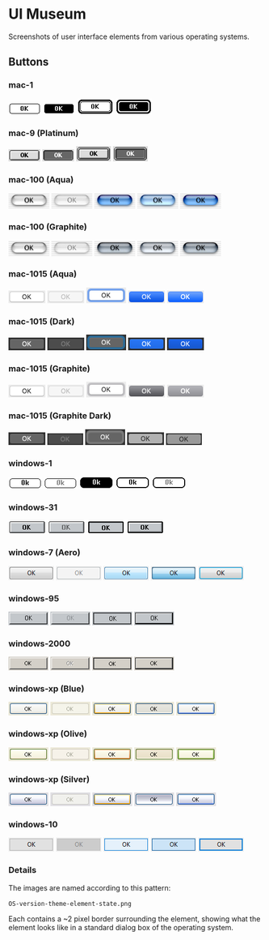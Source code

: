 # UI Museum
Screenshots of user interface elements from various operating systems.

## Buttons

### mac-1

![](buttons/mac-1/normal.png)
![](buttons/mac-1/pressed.png)
![](buttons/mac-1/default.png)
![](buttons/mac-1/defaultpressed.png)

### mac-9 (Platinum)

![](buttons/mac-9/platinum/normal.png)
![](buttons/mac-9/platinum/pressed.png)
![](buttons/mac-9/platinum/default.png)
![](buttons/mac-9/platinum/defaultpressed.png)

### mac-100 (Aqua)

![](buttons/mac-100/aqua/normal.png)
![](buttons/mac-100/aqua/inactive.png)
![](buttons/mac-100/aqua/pulse.png)
![](buttons/mac-100/aqua/default.png)
![](buttons/mac-100/aqua/defaultpressed.png)

### mac-100 (Graphite)

![](buttons/mac-100/graphite/normal.png)
![](buttons/mac-100/graphite/inactive.png)
![](buttons/mac-100/graphite/pulse.png)
![](buttons/mac-100/graphite/default.png)
![](buttons/mac-100/graphite/defaultpressed.png)

### mac-1015 (Aqua)

![](buttons/mac-1015/aqua/normal.png)
![](buttons/mac-1015/aqua/disabled.png)
![](buttons/mac-1015/aqua/focused.png)
![](buttons/mac-1015/aqua/pressed.png)
![](buttons/mac-1015/aqua/default.png)

### mac-1015 (Dark)

![](buttons/mac-1015/dark/normal.png)
![](buttons/mac-1015/dark/disabled.png)
![](buttons/mac-1015/dark/focused.png)
![](buttons/mac-1015/dark/pressed.png)
![](buttons/mac-1015/dark/default.png)

### mac-1015 (Graphite)

![](buttons/mac-1015/graphite/normal.png)
![](buttons/mac-1015/graphite/disabled.png)
![](buttons/mac-1015/graphite/focused.png)
![](buttons/mac-1015/graphite/pressed.png)
![](buttons/mac-1015/graphite/default.png)

### mac-1015 (Graphite Dark)

![](buttons/mac-1015/dark-graphite/normal.png)
![](buttons/mac-1015/dark-graphite/disabled.png)
![](buttons/mac-1015/dark-graphite/focused.png)
![](buttons/mac-1015/dark-graphite/pressed.png)
![](buttons/mac-1015/dark-graphite/default.png)

### windows-1

![](buttons/windows-1/normal.png)
![](buttons/windows-1/disabled.png)
![](buttons/windows-1/pressed.png)
![](buttons/windows-1/default.png)
![](buttons/windows-1/defaultdisabled.png)

### windows-31

![](buttons/windows-31/normal.png)
![](buttons/windows-31/disabled.png)
![](buttons/windows-31/pressed.png)
![](buttons/windows-31/default.png)

### windows-7 (Aero)

![](buttons/windows-7/aero/normal.png)
![](buttons/windows-7/aero/disabled.png)
![](buttons/windows-7/aero/hovered.png)
![](buttons/windows-7/aero/pressed.png)
![](buttons/windows-7/aero/default.png)

### windows-95

![](buttons/windows-95/normal.png)
![](buttons/windows-95/disabled.png)
![](buttons/windows-95/pressed.png)
![](buttons/windows-95/default.png)

### windows-2000

![](buttons/windows-2000/normal.png)
![](buttons/windows-2000/disabled.png)
![](buttons/windows-2000/pressed.png)
![](buttons/windows-2000/default.png)

### windows-xp (Blue)

![](buttons/windows-xp/blue/normal.png)
![](buttons/windows-xp/blue/disabled.png)
![](buttons/windows-xp/blue/hovered.png)
![](buttons/windows-xp/blue/pressed.png)
![](buttons/windows-xp/blue/default.png)

### windows-xp (Olive)

![](buttons/windows-xp/olive/normal.png)
![](buttons/windows-xp/olive/disabled.png)
![](buttons/windows-xp/olive/hovered.png)
![](buttons/windows-xp/olive/pressed.png)
![](buttons/windows-xp/olive/default.png)

### windows-xp (Silver)

![](buttons/windows-xp/silver/normal.png)
![](buttons/windows-xp/silver/disabled.png)
![](buttons/windows-xp/silver/hovered.png)
![](buttons/windows-xp/silver/pressed.png)
![](buttons/windows-xp/silver/default.png)

### windows-10

![](buttons/windows-10/normal.png)
![](buttons/windows-10/disabled.png)
![](buttons/windows-10/hovered.png)
![](buttons/windows-10/pressed.png)
![](buttons/windows-10/default.png)

### Details

The images are named according to this pattern:

    OS-version-theme-element-state.png 
    
Each contains a ~2 pixel border surrounding the element, showing what the element looks like in a standard dialog box of the operating system.
